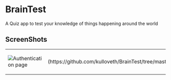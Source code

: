 # BrainTest
A Quiz app to test your knowledge of things happening around the world

<h2> ScreenShots </h2>
<table>
<tr>
<td>

![Authentication page](https://github.com/kulloveth/BrainTest/tree/master/app/screenshots/auth.png)

</td>
<td>
(https://github.com/kulloveth/BrainTest/tree/master/app/screenshots/auth1.png)

</td>

<td>

![Questions](https://github.com/kulloveth/BrainTest/tree/master/app/screenshots/questions.png)

</td>
</tr>
</table>
